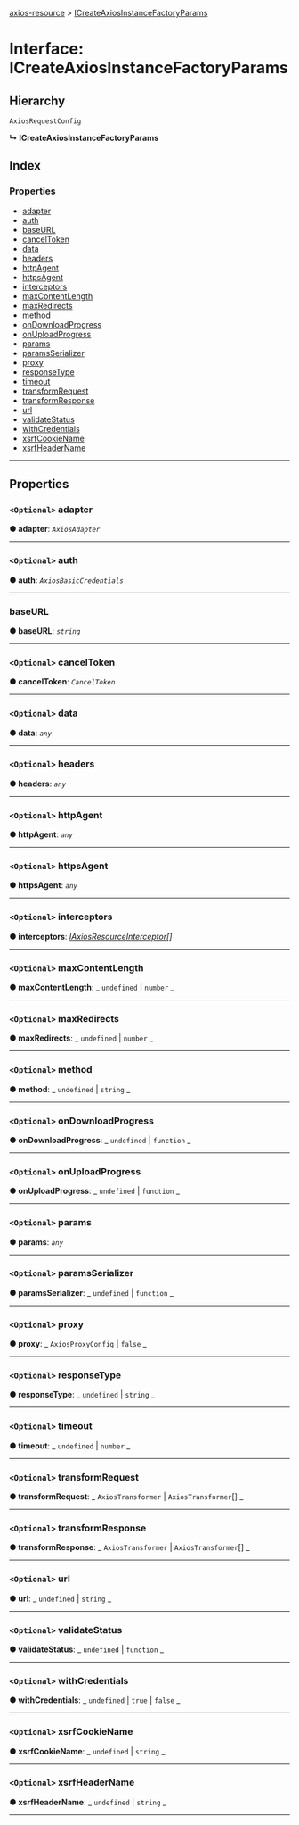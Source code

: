 [axios-resource](../README.md) > [ICreateAxiosInstanceFactoryParams](../interfaces/icreateaxiosinstancefactoryparams.md)

# Interface: ICreateAxiosInstanceFactoryParams

## Hierarchy

`AxiosRequestConfig`

**↳ ICreateAxiosInstanceFactoryParams**

## Index

### Properties

- [adapter](icreateaxiosinstancefactoryparams.md#adapter)
- [auth](icreateaxiosinstancefactoryparams.md#auth)
- [baseURL](icreateaxiosinstancefactoryparams.md#baseurl)
- [cancelToken](icreateaxiosinstancefactoryparams.md#canceltoken)
- [data](icreateaxiosinstancefactoryparams.md#data)
- [headers](icreateaxiosinstancefactoryparams.md#headers)
- [httpAgent](icreateaxiosinstancefactoryparams.md#httpagent)
- [httpsAgent](icreateaxiosinstancefactoryparams.md#httpsagent)
- [interceptors](icreateaxiosinstancefactoryparams.md#interceptors)
- [maxContentLength](icreateaxiosinstancefactoryparams.md#maxcontentlength)
- [maxRedirects](icreateaxiosinstancefactoryparams.md#maxredirects)
- [method](icreateaxiosinstancefactoryparams.md#method)
- [onDownloadProgress](icreateaxiosinstancefactoryparams.md#ondownloadprogress)
- [onUploadProgress](icreateaxiosinstancefactoryparams.md#onuploadprogress)
- [params](icreateaxiosinstancefactoryparams.md#params)
- [paramsSerializer](icreateaxiosinstancefactoryparams.md#paramsserializer)
- [proxy](icreateaxiosinstancefactoryparams.md#proxy)
- [responseType](icreateaxiosinstancefactoryparams.md#responsetype)
- [timeout](icreateaxiosinstancefactoryparams.md#timeout)
- [transformRequest](icreateaxiosinstancefactoryparams.md#transformrequest)
- [transformResponse](icreateaxiosinstancefactoryparams.md#transformresponse)
- [url](icreateaxiosinstancefactoryparams.md#url)
- [validateStatus](icreateaxiosinstancefactoryparams.md#validatestatus)
- [withCredentials](icreateaxiosinstancefactoryparams.md#withcredentials)
- [xsrfCookieName](icreateaxiosinstancefactoryparams.md#xsrfcookiename)
- [xsrfHeaderName](icreateaxiosinstancefactoryparams.md#xsrfheadername)

---

## Properties

<a id="adapter"></a>

### `<Optional>` adapter

**● adapter**: _`AxiosAdapter`_

---

<a id="auth"></a>

### `<Optional>` auth

**● auth**: _`AxiosBasicCredentials`_

---

<a id="baseurl"></a>

### baseURL

**● baseURL**: _`string`_

---

<a id="canceltoken"></a>

### `<Optional>` cancelToken

**● cancelToken**: _`CancelToken`_

---

<a id="data"></a>

### `<Optional>` data

**● data**: _`any`_

---

<a id="headers"></a>

### `<Optional>` headers

**● headers**: _`any`_

---

<a id="httpagent"></a>

### `<Optional>` httpAgent

**● httpAgent**: _`any`_

---

<a id="httpsagent"></a>

### `<Optional>` httpsAgent

**● httpsAgent**: _`any`_

---

<a id="interceptors"></a>

### `<Optional>` interceptors

**● interceptors**: _[IAxiosResourceInterceptor](../#iaxiosresourceinterceptor)[]_

---

<a id="maxcontentlength"></a>

### `<Optional>` maxContentLength

**● maxContentLength**: _ `undefined` &#124; `number`
_

---

<a id="maxredirects"></a>

### `<Optional>` maxRedirects

**● maxRedirects**: _ `undefined` &#124; `number`
_

---

<a id="method"></a>

### `<Optional>` method

**● method**: _ `undefined` &#124; `string`
_

---

<a id="ondownloadprogress"></a>

### `<Optional>` onDownloadProgress

**● onDownloadProgress**: _ `undefined` &#124; `function`
_

---

<a id="onuploadprogress"></a>

### `<Optional>` onUploadProgress

**● onUploadProgress**: _ `undefined` &#124; `function`
_

---

<a id="params"></a>

### `<Optional>` params

**● params**: _`any`_

---

<a id="paramsserializer"></a>

### `<Optional>` paramsSerializer

**● paramsSerializer**: _ `undefined` &#124; `function`
_

---

<a id="proxy"></a>

### `<Optional>` proxy

**● proxy**: _ `AxiosProxyConfig` &#124; `false`
_

---

<a id="responsetype"></a>

### `<Optional>` responseType

**● responseType**: _ `undefined` &#124; `string`
_

---

<a id="timeout"></a>

### `<Optional>` timeout

**● timeout**: _ `undefined` &#124; `number`
_

---

<a id="transformrequest"></a>

### `<Optional>` transformRequest

**● transformRequest**: _ `AxiosTransformer` &#124; `AxiosTransformer`[]
_

---

<a id="transformresponse"></a>

### `<Optional>` transformResponse

**● transformResponse**: _ `AxiosTransformer` &#124; `AxiosTransformer`[]
_

---

<a id="url"></a>

### `<Optional>` url

**● url**: _ `undefined` &#124; `string`
_

---

<a id="validatestatus"></a>

### `<Optional>` validateStatus

**● validateStatus**: _ `undefined` &#124; `function`
_

---

<a id="withcredentials"></a>

### `<Optional>` withCredentials

**● withCredentials**: _ `undefined` &#124; `true` &#124; `false`
_

---

<a id="xsrfcookiename"></a>

### `<Optional>` xsrfCookieName

**● xsrfCookieName**: _ `undefined` &#124; `string`
_

---

<a id="xsrfheadername"></a>

### `<Optional>` xsrfHeaderName

**● xsrfHeaderName**: _ `undefined` &#124; `string`
_

---
